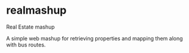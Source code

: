 # realmashup
Real Estate mashup 

A simple web mashup for retrieving properties and mapping them along with bus routes.
